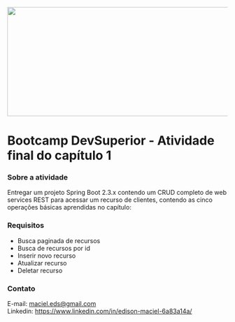 <p align="center"><img width="600" height="250" src="https://i.ibb.co/V90W8TR/image.jpg"></p>








<h1 class="code-line" data-line-start=0 data-line-end=1 ><a id="Desafio 1: Strings"></a>Bootcamp DevSuperior - Atividade final do capítulo 1 </h1>
<h3 class="code-line" data-line-start=2 data-line-end=3 ><a id="Sobre_o_desafio_2"></a>Sobre a atividade</h3>
<p class="has-line-data" data-line-start="5" data-line-end="6">Entregar um projeto Spring Boot 2.3.x contendo um CRUD completo de web services REST para acessar um recurso de clientes, contendo as cinco operações básicas aprendidas no capítulo:

<h3 class="code-line" data-line-start=12 data-line-end=13 ><a id="Requisitos:"></a>Requisitos</h3>
<ul>
<li class="has-line-data" data-line-start="14" data-line-end="15">Busca paginada de recursos</li>
<li class="has-line-data" data-line-start="14" data-line-end="15">Busca de recursos por id</li>
<li class="has-line-data" data-line-start="14" data-line-end="15">Inserir novo recurso</li>
<li class="has-line-data" data-line-start="14" data-line-end="15">Atualizar recurso</li>
<li class="has-line-data" data-line-start="14" data-line-end="15">Deletar recurso</li>
</ul>






<h3 class="code-line" data-line-start=86 data-line-end=87 ><a id="Contato_86"></a>Contato</h3>
<p class="has-line-data" data-line-start="88" data-line-end="90">E-mail: <a href="mailto:maciel.eds@gmail.com">maciel.eds@gmail.com</a><br>
Linkedin: <a href="https://www.linkedin.com/in/edison-maciel-6a83a14a/">https://www.linkedin.com/in/edison-maciel-6a83a14a/</a></p>
